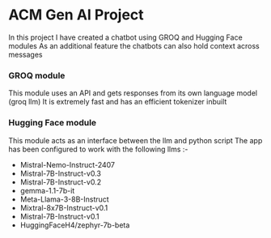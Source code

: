 # ACM Gen AI Project
In this project I have created a chatbot using GROQ and Hugging Face modules
As an additional feature the chatbots can also hold context across messages

### GROQ module
This module uses an API and gets responses from its own language model (groq llm)
It is extremely fast and has an efficient tokenizer inbuilt

### Hugging Face module
This module acts as an interface between the llm and python script
The app has been configured to work with the following llms :-
- Mistral-Nemo-Instruct-2407
- Mistral-7B-Instruct-v0.3
- Mistral-7B-Instruct-v0.2
- gemma-1.1-7b-it
- Meta-Llama-3-8B-Instruct
- Mixtral-8x7B-Instruct-v0.1
- Mistral-7B-Instruct-v0.1
- HuggingFaceH4/zephyr-7b-beta

